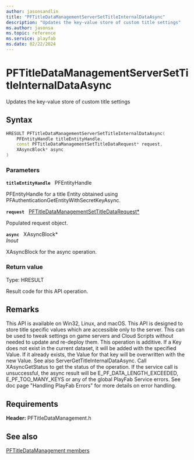 ```yaml
---
author: jasonsandlin
title: "PFTitleDataManagementServerSetTitleInternalDataAsync"
description: "Updates the key-value store of custom title settings"
ms.author: jasonsa
ms.topic: reference
ms.service: playfab
ms.date: 02/22/2024
---
```


# PFTitleDataManagementServerSetTitleInternalDataAsync  

Updates the key-value store of custom title settings  

## Syntax  
  
```cpp
HRESULT PFTitleDataManagementServerSetTitleInternalDataAsync(  
    PFEntityHandle titleEntityHandle,  
    const PFTitleDataManagementSetTitleDataRequest* request,  
    XAsyncBlock* async  
)  
```  
  
### Parameters  
  
**`titleEntityHandle`** &nbsp; PFEntityHandle  
  
PFEntityHandle for a title Entity obtained using PFAuthenticationGetEntityWithSecretKeyAsync.  
  
**`request`** &nbsp; [PFTitleDataManagementSetTitleDataRequest*](../../pftitledatamanagementtypes/structs/pftitledatamanagementsettitledatarequest.md)  
  
Populated request object.  
  
**`async`** &nbsp; XAsyncBlock*  
*_Inout_*  
  
XAsyncBlock for the async operation.  
  
  
### Return value
Type: HRESULT
  
Result code for this API operation.
  
## Remarks  
  
This API is available on Win32, Linux, and macOS. This API is designed to store title specific values which are accessible only to the server. This can be used to tweak settings on game servers and Cloud Scripts without needed to update and re-deploy them. This operation is additive. If a Key does not exist in the current dataset, it will be added with the specified Value. If it already exists, the Value for that key will be overwritten with the new Value. See also ServerGetTitleInternalDataAsync. Call XAsyncGetStatus to get the status of the operation. If the service call is unsuccessful, the async result will be E_PF_DATA_LENGTH_EXCEEDED, E_PF_TOO_MANY_KEYS or any of the global PlayFab Service errors. See doc page "Handling PlayFab Errors" for more details on error handling.
  
## Requirements  
  
**Header:** PFTitleDataManagement.h
  
## See also  
[PFTitleDataManagement members](../pftitledatamanagement_members.md)  

  
  
